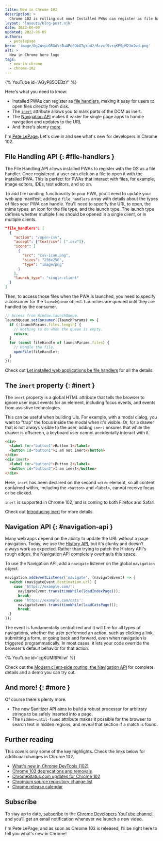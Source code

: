 ```yaml
---
title: New in Chrome 102
description: >
  Chrome 102 is rolling out now! Installed PWAs can register as file handlers, making it easy for users to open files directly from disk. The inert attribute allows you to mark parts of the DOM as inert. The Navigation API makes it easier for single page apps to handle navigation and updates to the URL. And there's plenty more!
layout: 'layouts/blog-post.njk'
date: 2022-06-09
updated: 2022-06-09
authors:
  - petelepage
hero: 'image/0g2WvpbGRGdVs0aAPc6ObG7gkud2/6zvxf9vrqKPSpM23mIwd.png'
alt: >
  New in Chrome hero logo
tags:
  - new-in-chrome
  - chrome-102
---
```


{% YouTube id='AGyP85QEBzY' %}

Here's what you need to know:

* Installed PWAs can register as [file handlers](#file-handlers), making it
  easy for users to open files directly from disk.
* The [`inert`](#inert) attribute allows you to mark parts of the DOM as inert.
* The [Navigation API](#navigation-api) makes it easier for single page apps
  to handle navigation and updates to the URL
* And there's plenty [more](#more).

I'm [Pete LePage](https://petelepage.com). Let's dive in and
see what's new for developers in Chrome 102.

## File Handling API {: #file-handlers }

The File Handling API allows installed PWAs to register with the OS as a file
handler. Once registered, a user can click on a file to open it with the
installed PWA. This is perfect for PWAs that interact with files, for example,
image editors, IDEs, text editors, and so on.

To add file handling functionality to your PWA, you'll need to update your
web app manifest, adding a `file_handlers` array with details about the types
of files your PWA can handle. You'll need to specify the URL to open, the
mime types, an icon for the file type, and the launch type. The launch type
defines whether multiple files should be opened in a single client, or in
multiple clients.

```json
"file_handlers": [
  {
    "action": "/open-csv",
    "accept": {"text/csv": [".csv"]},
    "icons": [
      {
        "src": "csv-icon.png",
        "sizes": "256x256",
        "type": "image/png"
      }
    ],
    "launch_type": "single-client"
  }
]
```

Then, to access those files when the PWA is launched, you need to specify a
consumer for the `launchQueue` object. Launches are queued until they are
handled by the consumer.

```js
// Access from Window.launchQueue.
launchQueue.setConsumer((launchParams) => {
  if (!launchParams.files.length) {
    // Nothing to do when the queue is empty.
    return;
  }
  for (const fileHandle of launchParams.files) {
    // Handle the file.
    openFile(fileHandle);
  }
});
```

Check out [Let installed web applications be file handlers](https://web.dev/articles/file-handling)
for all the details.

## The `inert` property {: #inert }

The `inert` property is a global HTML attribute that tells the browser to
ignore user input events for an element, including focus events, and events
from assistive technologies.

This can be useful when building UIs. For example, with a modal dialog, you
want to "trap" the focus inside the modal when it's visible. Or, for a drawer
that is not always visible to the user, adding `inert` ensures that while
the drawer is offscreen, a keyboard user cannot accidentally interact with it.

```html
<div>
  <label for="button1">Button 1</label>
  <button id="button1">I am not inert</button>
</div>
<div inert>
  <label for="button2">Button 2</label>
  <button id="button2">I am inert</button>
</div>
```

Here, `inert` has been declared on the second `<div>` element, so all content
contained within, including the `<button>` and `<label>`, cannot receive
focus or be clicked.

`inert` is supported in Chrome 102, and is coming to both Firefox and Safari.

Check out [Introducing inert](/articles/inert/) for more details.

## Navigation API {: #navigation-api }

Many web apps depend on the ability to update the URL without a page
navigation. Today, we use the [History API][mdn-history], but it's clunky and
doesn't always work as expected. Rather than trying to patch the History API's
rough edges, the Navigation API completely overhauls this space.

To use the Navigation API, add a `navigate` listener on the global `navigation`
object.

```js
navigation.addEventListener('navigate', (navigateEvent) => {
  switch (navigateEvent.destination.url) {
    case 'https://example.com/':
      navigateEvent.transitionWhile(loadIndexPage());
      break;
    case 'https://example.com/cats':
      navigateEvent.transitionWhile(loadCatsPage());
      break;
  }
});
```

The event is fundamentally centralized and it will fire for all types of
navigations, whether the user performed an action, such as clicking a link,
submitting a form, or going back and forward, even when navigation is
triggered programmatically. In most cases, it lets your code override the
browser's default behavior for that action.

{% YouTube id='cgKUMRPAliw' %}

Check out the [Modern client-side routing: the Navigation API][dcc-nav-api]
for complete details and a demo you can try out.

[mdn-history]: https://developer.mozilla.org/en-US/docs/Web/API/History_API/Working_with_the_History_API
[dcc-nav-api]: /docs/web-platform/navigation-api/

## And more! {: #more }

Of course there's plenty more.

* The new Sanitizer API aims to build a robust processor for arbitrary strings
  to be safely inserted into a page.
* The `hidden=until-found` attribute makes it possible for the browser to
  search text in hidden regions, and reveal that section if a match is found.

## Further reading

This covers only some of the key highlights. Check the links below for
additional changes in Chrome 102.

* [What's new in Chrome DevTools (102)](/blog/new-in-devtools-102/)
* [Chrome 102 deprecations and removals](/blog/deps-rems-102/)
* [ChromeStatus.com updates for Chrome 102](https://www.chromestatus.com/features#milestone%3D102)
* [Chromium source repository change list](https://chromium.googlesource.com/chromium/src/+log/101.0.4951.49..102.0.5005.113)
* [Chrome release calendar](https://chromiumdash.appspot.com/schedule)

## Subscribe

To stay up to date, [subscribe](https://goo.gl/6FP1a5) to the
[Chrome Developers YouTube channel](https://www.youtube.com/user/ChromeDevelopers/),
and you'll get an email notification whenever we launch a new video.

I'm Pete LePage, and as soon as Chrome 103 is released, I'll be right here to
tell you what's new in Chrome!
